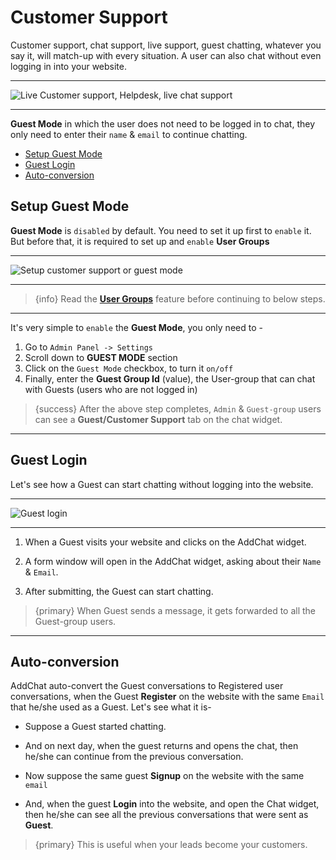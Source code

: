 # Customer Support

Customer support, chat support, live support, guest chatting, whatever you say it, will match-up with every situation. A user can also chat without even logging in into your website.

---

![Live Customer support, Helpdesk, live chat support](https://addchat-pro-docs.classiebit.com/images/customer-support.jpg "Live Customer support, Helpdesk, live chat support")

---

**Guest Mode** in which the user does not need to be logged in to chat, they only need to enter their `name` & `email` to continue chatting.


- [Setup Guest Mode](#Setup-Guest-Mode)
- [Guest Login](#Guest-Login)
- [Auto-conversion](#Auto-conversion)



<a name="Setup-Guest-Mode"></a>
## Setup Guest Mode

**Guest Mode** is `disabled` by default. You need to set it up first to `enable` it. But before that, it is required to set up and `enable` **User Groups**

---

![Setup customer support or guest mode](https://addchat-pro-docs.classiebit.com/images/setup-guest-mode.jpg "Setup customer support or guest mode")

---

>{info} Read the **[User Groups](/{{route}}/{{version}}/features/user-groups)** feature before continuing to below steps.

---

It's very simple to `enable` the **Guest Mode**, you only need to -

1. Go to `Admin Panel -> Settings`
2. Scroll down to **GUEST MODE** section
3. Click on the `Guest Mode` checkbox, to turn it `on/off`
4. Finally, enter the **Guest Group Id** (value), the User-group that can chat with Guests (users who are not logged in)


>{success} After the above step completes, `Admin` & `Guest-group` users can see a **Guest/Customer Support** tab on the chat widget.

---


<a name="Guest-Login"></a>
## Guest Login

Let's see how a Guest can start chatting without logging into the website.

---

![Guest login](https://addchat-pro-docs.classiebit.com/images/start-guest-chat.jpg "Guest login")

---

1. When a Guest visits your website and clicks on the AddChat widget.

2. A form window will open in the AddChat widget, asking about their `Name` & `Email`.

3. After submitting, the Guest can start chatting.


>{primary} When Guest sends a message, it gets forwarded to all the Guest-group users.

---


<a name="Auto-conversion"></a>
## Auto-conversion

AddChat auto-convert the Guest conversations to Registered user conversations, when the Guest **Register** on the website with the same `Email` that he/she used as a Guest. Let's see what it is-


- Suppose a Guest started chatting.

- And on next day, when the guest returns and opens the chat, then he/she can continue from the previous conversation.

- Now suppose the same guest **Signup** on the website with the same `email`

- And, when the guest **Login** into the website, and open the Chat widget, then he/she can see all the previous conversations that were sent as **Guest**.


>{primary} This is useful when your leads become your customers.
 